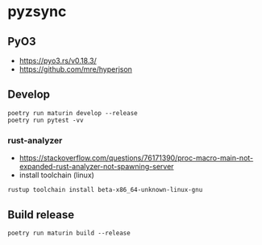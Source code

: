 # pyzsync

## PyO3
- https://pyo3.rs/v0.18.3/
- https://github.com/mre/hyperjson

## Develop
```
poetry run maturin develop --release
poetry run pytest -vv
```

### rust-analyzer

- https://stackoverflow.com/questions/76171390/proc-macro-main-not-expanded-rust-analyzer-not-spawning-server
- install toolchain (linux)

```
rustup toolchain install beta-x86_64-unknown-linux-gnu

```
## Build release
```
poetry run maturin build --release
```
